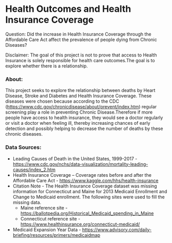 # Health Outcomes and Health Insurance Coverage

Question: Did the increase in Health Insurance Coverage through the Affordable Care Act affect the prevalence of people dying from Chronic Diseases?

Disclaimer: The goal of this project is not to prove that access to Health Insurance is solely responsible for health care outcomes.The goal is to explore whether there is a relationship.

### About: 
This project seeks to explore the relationship between deaths by Heart Disease, Stroke and Diabetes and Health Insurance Coverage. These diseases were chosen because according to the CDC (https://www.cdc.gov/chronicdisease/about/prevent/index.htm) regular screening play a role in preventing Chronic Disease.Therefore if more people have access to health insurance, they would see a doctor regularly or visit a doctor when feeling ill, thereby increasing chances of early detection and possibly helping to decrease the number of deaths by these chronic diseases.

### Data Sources:

* Leading Causes of Death in the United States, 1999-2017 - https://www.cdc.gov/nchs/data-visualization/mortality-leading-causes/index_2.htm
* Health Insurance Coverage – Coverage rates before and after the Affordable Care Act - https://www.kaggle.com/hhs/health-insurance
* Citation Note - The Health Insurance Coverage dataset was missing information for Connecticut and Maine for 2013 Medicaid Enrollment and Change to Medicaid enrollment. The following sites were used to fill the missing data. 
  * Maine reference site - https://ballotpedia.org/Historical_Medicaid_spending_in_Maine
  * Connecticut reference site - https://www.healthinsurance.org/connecticut-medicaid/
* Medicaid Expansion Year Data - https://www.advisory.com/daily-briefing/resources/primers/medicaidmap
